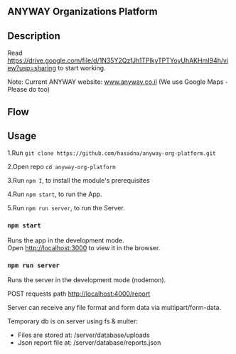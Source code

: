 ## ANYWAY Organizations Platform 
## Description
Read https://drive.google.com/file/d/1N35Y2QzfJh1TPlkyTPTYoyUhAKHmI94h/view?usp=sharing to start working.

Note: Current ANYWAY website: www.anyway.co.il (We use Google Maps - Please do too)

## Flow

## Usage
1.Run `git clone https://github.com/hasadna/anyway-org-platform.git`

2.Open repo  `cd anyway-org-platform`

3.Run `npm I`, to install the module's prerequisites

4.Run `npm start`, to run the App.

5.Run `npm run server`, to run the Server.

### `npm start`

Runs the app in the development mode.<br>
Open [http://localhost:3000](http://localhost:3000) to view it in the browser.

### `npm run server`

Runs the server in the development mode (nodemon).<br>

POST requests path [http://localhost:4000/report](http://localhost:4000/report)<br>

Server can receive any file format and form data via multipart/form-data.<br>

Temporary db is on server using fs & multer: <br>
* Files are stored at: /server/database/uploads <br>
* Json report file at: /server/database/reports.json







